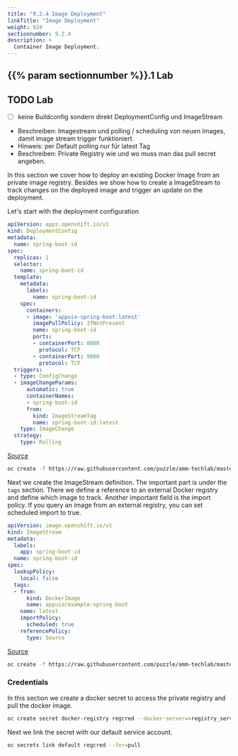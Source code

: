 ```yaml
---
title: "9.2.4 Image Deployment"
linkTitle: "Image Deployment"
weight: 924
sectionnumber: 9.2.4
description: >
  Container Image Deployment.
---
```



## {{% param sectionnumber %}}.1 Lab


## TODO Lab

* [ ] keine Buildconfig sondern direkt DeploymentConfig und ImageStream
* Beschreiben: Imagestream und polling / scheduling von neuen Images, damit image stream trigger funktioniert.
* Hinweis: per Default polling nur für latest Tag
* Beschreiben: Private Registry wie und wo muss man das pull secret angeben.


In this section we cover how to deploy an existing Docker Image from an private image registry. Besides we show how to create a ImageStream to track changes on the deployed image and trigger an update on the deployment.

Let's start with the deployment configuration

```YAML
apiVersion: apps.openshift.io/v1
kind: DeploymentConfig
metadata:
  name: spring-boot-id
spec:
  replicas: 1
  selector:
    name: spring-boot-id
  template:
    metadata:
      labels:
        name: spring-boot-id
    spec:
      containers:
      - image: 'appuio-spring-boot:latest'
        imagePullPolicy: IfNotPresent
        name: spring-boot-id
        ports:
        - containerPort: 8080
          protocol: TCP
        - containerPort: 9000
          protocol: TCP
  triggers:
  - type: ConfigChange
  - imageChangeParams:
      automatic: true
      containerNames:
      - spring-boot-id
      from:
        kind: ImageStreamTag
        name: spring-boot-id:latest
    type: ImageChange  
  strategy:
    type: Rolling  
```

[Source](https://raw.githubusercontent.com/puzzle/amm-techlab/master/content/en/docs/additional/build-types/image/deploymentConfig.yaml)

```BASH
oc create -f https://raw.githubusercontent.com/puzzle/amm-techlab/master/content/en/docs/additional/build-types/image/deploymentConfig.yaml
```

Next we create the ImageStream definition. The important part is under the `tags` section. There we define a reference to an external Docker registry and define which image to track. Another important field is the import policy. If you query an image from an external registry, you can set scheduled import to true.

```YAML
apiVersion: image.openshift.io/v1
kind: ImageStream
metadata:
  labels:
    app: spring-boot-id
  name: spring-boot-id
spec:
  lookupPolicy:
    local: false
  tags:
  - from:
      kind: DockerImage
      name: appuio/example-spring-boot
    name: latest
    importPolicy:
      scheduled: true
    referencePolicy:
      type: Source
```

[Source](https://raw.githubusercontent.com/puzzle/amm-techlab/master/content/en/docs/additional/build-types/image/imageStream.yaml)

```BASH
oc create -f https://raw.githubusercontent.com/puzzle/amm-techlab/master/content/en/docs/additional/build-types/image/imageStream.yaml
```


### Credentials

In this section we create a docker secret to access the private registry and pull the docker image.

```BASH
oc create secret docker-registry regcred --docker-server=<registry_server> --docker-username=<user_name> --docker-password=<password> --docker-email=<email>
```

Next we link the secret with our default service account.

```BASH
oc secrets link default regcred --for=pull
```
